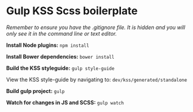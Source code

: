Gulp KSS Scss boilerplate
=========================

*Remember to ensure you have the .gitignore file. It is hidden and you will only see it in the command line or text editor.*

**Install Node plugins:**
```npm install```

**Install Bower dependencies:**
```bower install```

**Build the KSS styleguide:**
```gulp style-guide```

View the KSS style-guide by navigating to:
```dev/kss/generated/standalone```

**Build gulp project:**
```gulp```

**Watch for changes in JS and SCSS:**
```gulp watch```
